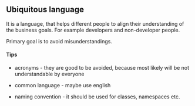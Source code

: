 ## Ubiquitous language

It is a language, that helps different people to align their understanding of the business goals. For example developers and non-developer people.

Primary goal is to avoid misunderstandings.

#### Tips

- acronyms - they are good to be avoided, because most likely will be not understandable by everyone

- common language - maybe use english

- naming convention - it should be used for classes, namespaces etc.
